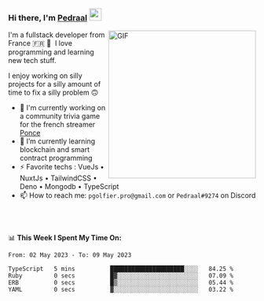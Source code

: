 ### Hi there, I'm <a href="https://pedraal.dev" target="_blank">Pedraal</a> <img src="https://media.giphy.com/media/hvRJCLFzcasrR4ia7z/giphy.gif" width="25px">
<img align="right" alt="GIF" src="https://pedraal.dev/avatar.png" width="300" height="300" />

I'm a fullstack developer from France 🇫🇷 🥖 &nbsp;I love programming and learning new
tech stuff.

I enjoy working on silly projects for a silly amount of time to fix a silly problem 🙃

- 🔭  I'm currently working on a community trivia game for the french streamer <a href="https://twitch.tv/ponce" target="_blank">Ponce</a>
- 🌱 I’m currently learning blockchain and smart contract programming
- ⚡ Favorite techs : VueJs &bull; NuxtJs &bull; TailwindCSS &bull; Deno &bull; Mongodb &bull; TypeScript
- 📫 How to reach me: `pgolfier.pro@gmail.com` or `Pedraal#9274` on Discord

<br>
<br>

📊 **This Week I Spent My Time On:**
<!--START_SECTION:waka-->

```text
From: 02 May 2023 - To: 09 May 2023

TypeScript   5 mins          █████████████████████░░░░   84.25 %
Ruby         0 secs          █▓░░░░░░░░░░░░░░░░░░░░░░░   07.09 %
ERB          0 secs          █▒░░░░░░░░░░░░░░░░░░░░░░░   05.44 %
YAML         0 secs          ▓░░░░░░░░░░░░░░░░░░░░░░░░   03.22 %
```

<!--END_SECTION:waka-->
